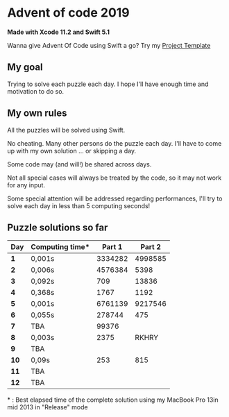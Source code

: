 # Advent of code 2019
**Made with Xcode 11.2 and Swift 5.1**

Wanna give Advent Of Code using Swift a go? Try my [Project Template](https://github.com/Dean151/Advent-of-code-Swift-Starter)

## My goal
Trying to solve each puzzle each day. 
I hope I'll have enough time and motivation to do so.

## My own rules

All the puzzles will be solved using Swift.

No cheating. Many other persons do the puzzle each day. 
I'll have to come up with my own solution ... or skipping a day.

Some code may (and will!) be shared across days.

Not all special cases will always be treated by the code, so it may not work for any input.

Some special attention will be addressed regarding performances, I'll try to solve each day in less than 5 computing seconds!

## Puzzle solutions so far

| Day    | Computing time* | Part 1   | Part 2     |
|--------|-----------------|----------|------------|
| **1**  | 0,001s          | 3334282  | 4998585    |
| **2**  | 0,006s          | 4576384  | 5398       |
| **3**  | 0,092s          | 709      | 13836      |
| **4**  | 0,368s          | 1767     | 1192       |
| **5**  | 0,001s          | 6761139  | 9217546    |
| **6**  | 0,055s          | 278744   |  475       |
| **7**  | TBA             | 99376    |            |
| **8**  | 0,003s          | 2375     | RKHRY      |
| **9**  | TBA             |          |            |
| **10** | 0,09s           | 253      | 815        |
| **11** | TBA             |          |            |
| **12** | TBA             |          |            |

\* : Best elapsed time of the complete solution using my MacBook Pro 13in mid 2013 in "Release" mode
